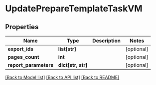 # UpdatePrepareTemplateTaskVM


## Properties
Name | Type | Description | Notes
------------ | ------------- | ------------- | -------------
**export_ids** | **list[str]** |  | [optional] 
**pages_count** | **int** |  | [optional] 
**report_parameters** | **dict[str, str]** |  | [optional] 

[[Back to Model list]](../README.md#documentation-for-models) [[Back to API list]](../README.md#documentation-for-api-endpoints) [[Back to README]](../README.md)


